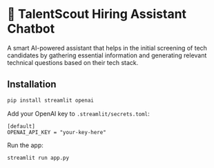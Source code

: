 # 🤖 TalentScout Hiring Assistant Chatbot

A smart AI-powered assistant that helps in the initial screening of tech candidates by gathering essential information and generating relevant technical questions based on their tech stack.

## Installation

```bash
pip install streamlit openai
```

Add your OpenAI key to `.streamlit/secrets.toml`:

```
[default]
OPENAI_API_KEY = "your-key-here"
```

Run the app:

```bash
streamlit run app.py
```
